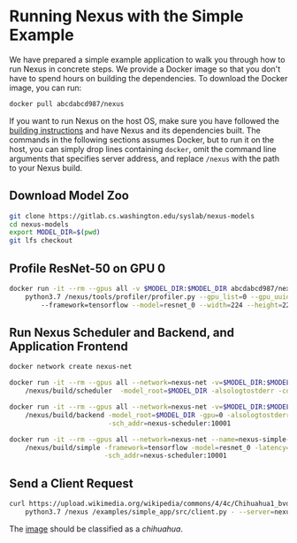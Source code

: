 # Running Nexus with the Simple Example

We have prepared a simple example application to walk you through how to run
Nexus in concrete steps. We provide a Docker image so that you don't have to
spend hours on building the dependencies. To download the Docker image, you
can run:

```bash
docker pull abcdabcd987/nexus
```

If you want to run Nexus on the host OS, make sure you have followed the
[building instructions](../BUILDING.md) and have Nexus and its dependencies
built. The commands in the following sections assumes Docker, but to run it
on the host, you can simply drop lines containing `docker`, omit the command
line arguments that specifies server address, and replace `/nexus` with the
path to your Nexus build.

## Download Model Zoo

```bash
git clone https://gitlab.cs.washington.edu/syslab/nexus-models
cd nexus-models
export MODEL_DIR=$(pwd)
git lfs checkout
```

## Profile ResNet-50 on GPU 0

```bash
docker run -it --rm --gpus all -v $MODEL_DIR:$MODEL_DIR abcdabcd987/nexus \
    python3.7 /nexus/tools/profiler/profiler.py --gpu_list=0 --gpu_uuid --model_root=$MODEL_DIR
        --framework=tensorflow --model=resnet_0 --width=224 --height=224
```

## Run Nexus Scheduler and Backend, and Application Frontend

```bash
docker network create nexus-net

docker run -it --rm --gpus all --network=nexus-net -v=$MODEL_DIR:$MODEL_DIR --name=nexus-scheduler -p=10001 abcdabcd987/nexus \
    /nexus/build/scheduler  -model_root=$MODEL_DIR -alsologtostderr -colorlogtostderr -v 1

docker run -it --rm --gpus all --network=nexus-net -v=$MODEL_DIR:$MODEL_DIR --name=nexus-gpu0 -p=8001 -p=8002 abcdabcd987/nexus \
    /nexus/build/backend -model_root=$MODEL_DIR -gpu=0 -alsologtostderr -colorlogtostderr \
                         -sch_addr=nexus-scheduler:10001

docker run -it --rm --gpus all --network=nexus-net --name=nexus-simple-frontend -p=9001 -p=9002 abcdabcd987/nexus \
    /nexus/build/simple -framework=tensorflow -model=resnet_0 -latency=50 -width=224 -height=224 -alsologtostderr -colorlogtostderr \
                        -sch_addr=nexus-scheduler:10001
```

## Send a Client Request

```bash
curl https://upload.wikimedia.org/wikipedia/commons/4/4c/Chihuahua1_bvdb.jpg | docker run --rm -i --network=nexus-net abcdabcd987/nexus \
    python3.7 /nexus /examples/simple_app/src/client.py - --server=nexus-simple-frontend:9001
```

The [image](https://upload.wikimedia.org/wikipedia/commons/4/4c/Chihuahua1_bvdb.jpg)
should be classified as a *chihuahua*.
